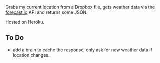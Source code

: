 Grabs my current location from a Dropbox file, gets weather data via the [forecast.io](https://developer.forecast.io/) API and returns some JSON.

Hosted on Heroku.

## To Do

* add a brain to cache the response, only ask for new weather data if location changes.